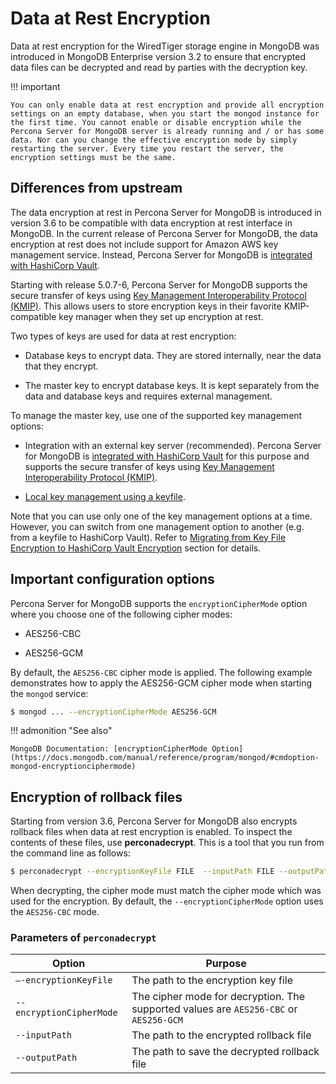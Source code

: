 # Data at Rest Encryption

Data at rest encryption for the WiredTiger storage engine in MongoDB was
introduced in MongoDB Enterprise version 3.2 to ensure that encrypted data
files can be decrypted and read by parties with the decryption key.

!!! important

    You can only enable data at rest encryption and provide all encryption settings on an empty database, when you start the mongod instance for the first time. You cannot enable or disable encryption while the Percona Server for MongoDB server is already running and / or has some data. Nor can you change the effective encryption mode by simply restarting the server. Every time you restart the server, the encryption settings must be the same.

## Differences from upstream

The data encryption at rest in Percona Server for MongoDB is introduced in version 3.6 to be compatible with data encryption at rest interface in MongoDB. In the current release of Percona Server for MongoDB, the data encryption at rest does not include support for Amazon AWS key management service. Instead, Percona Server for MongoDB is [integrated with HashiCorp Vault](vault.md). 

Starting with release 5.0.7-6, Percona Server for MongoDB supports the secure transfer of keys using [Key Management Interoperability Protocol (KMIP)](kmip.md). This allows users to store encryption keys in their favorite KMIP-compatible key manager when they set up encryption at rest.

Two types of keys are used for data at rest encryption:

* Database keys to encrypt data. They are stored internally, near the data that they encrypt.

* The master key to encrypt database keys. It is kept separately from the data and database keys and requires external management.

To manage the master key, use one of the supported key management options:

* Integration with an external key server (recommended). Percona Server for MongoDB is [integrated with HashiCorp Vault](vault.md) for this purpose and supports the secure transfer of keys using [Key Management Interoperability Protocol (KMIP)](kmip.md).

* [Local key management using a keyfile](keyfile.md).

Note that you can use only one of the key management options at a time. However, you can switch from one management option to another (e.g. from a keyfile to HashiCorp Vault). Refer to [Migrating from Key File Encryption to HashiCorp Vault Encryption](encryption-mode-switch.md) section for details.


## Important configuration options

Percona Server for MongoDB supports the `encryptionCipherMode` option where you choose one of the following cipher modes:

* AES256-CBC

* AES256-GCM

By default, the `AES256-CBC` cipher mode is applied. The following example
demonstrates how to apply the AES256-GCM cipher mode when starting the
`mongod` service:

```{.bash data-prompt="$"}
$ mongod ... --encryptionCipherMode AES256-GCM
```

!!! admonition "See also"

    MongoDB Documentation: [encryptionCipherMode Option](https://docs.mongodb.com/manual/reference/program/mongod/#cmdoption-mongod-encryptionciphermode)

## Encryption of rollback files

Starting from version 3.6, Percona Server for MongoDB also encrypts rollback files when data at rest encryption is enabled. To inspect the contents of these files, use **perconadecrypt**. This is a tool that you run from the command line as follows:

```{.bash data-prompt="$"}
$ perconadecrypt --encryptionKeyFile FILE  --inputPath FILE --outputPath FILE [--encryptionCipherMode MODE]
```

When decrypting, the cipher mode must match the cipher mode which was used for
the encryption. By default, the `--encryptionCipherMode` option uses the
`AES256-CBC` mode.

### Parameters of `perconadecrypt`

| Option                   | Purpose                        |
| ------------------------ | -------------------------------|
| `–-encryptionKeyFile`    | The path to the encryption key file
| `--encryptionCipherMode` | The cipher mode for decryption. The supported values are `AES256-CBC` or `AES256-GCM` | 
| `--inputPath`            | The path to the encrypted rollback file | 
| `--outputPath`           | The path to save the decrypted rollback file | 

